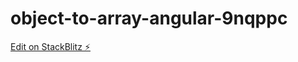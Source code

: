 # object-to-array-angular-9nqppc

[Edit on StackBlitz ⚡️](https://stackblitz.com/edit/object-to-array-angular-9nqppc)